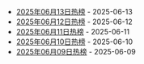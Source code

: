 * [2025年06月13日热榜](https://product-daily.haha.ai/posts/20250613) - 2025-06-13
* [2025年06月12日热榜](https://product-daily.haha.ai/posts/20250612) - 2025-06-12
* [2025年06月11日热榜](https://product-daily.haha.ai/posts/20250611) - 2025-06-11
* [2025年06月10日热榜](https://product-daily.haha.ai/posts/20250610) - 2025-06-10
* [2025年06月09日热榜](https://product-daily.haha.ai/posts/20250609) - 2025-06-09
